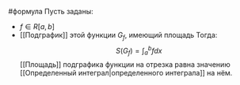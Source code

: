 #формула 
Пусть заданы:
- $f \in R[a,b]$
- [[Подграфик]] этой функции $G_f$, имеющий площадь
Тогда:$$S(G_f) = \int_a^b{fdx}$$[[Площадь]] подграфика функции на отрезка равна значению [[Определенный интеграл|определенного интеграла]] на нём.